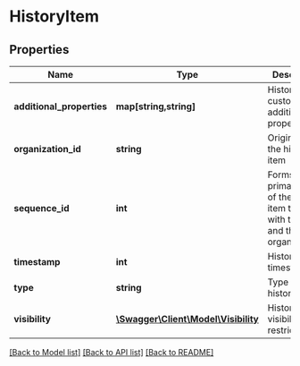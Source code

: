 # HistoryItem

## Properties
Name | Type | Description | Notes
------------ | ------------- | ------------- | -------------
**additional_properties** | **map[string,string]** | History items custom additional properties | [optional] 
**organization_id** | **string** | Originator of the history item | 
**sequence_id** | **int** | Forms the primary key of the history item together with the GUID and the organizationId | [optional] 
**timestamp** | **int** | History item timestamp | [optional] 
**type** | **string** | Type of the history item | 
**visibility** | [**\Swagger\Client\Model\Visibility**](Visibility.md) | History item visibility restrictions | [optional] 

[[Back to Model list]](../README.md#documentation-for-models) [[Back to API list]](../README.md#documentation-for-api-endpoints) [[Back to README]](../README.md)


